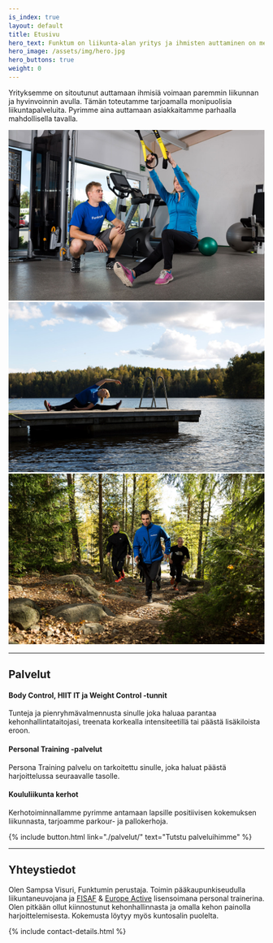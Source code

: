 ```yaml
---
is_index: true
layout: default
title: Etusivu
hero_text: Funktum on liikunta-alan yritys ja ihmisten auttaminen on meille erittäin tärkeää. Liikunnan ja hyvinvoinnin avulla parannemme elämänlaatuasi.
hero_image: /assets/img/hero.jpg
hero_buttons: true
weight: 0
---
```


<p class="lead">Yrityksemme on sitoutunut auttamaan ihmisiä voimaan paremmin liikunnan ja hyvinvoinnin avulla. Tämän toteutamme tarjoamalla monipuolisia liikuntapalveluita. Pyrimme aina auttamaan asiakkaitamme parhaalla mahdollisella tavalla.</p>

![Kuva](/media/pt-3.jpg)
![kuva](/media/parmbild-1.jpg)
![Kuva](/media/gruppmotion-4.jpg)

---

## Palvelut

#### Body Control, HIIT IT ja Weight Control -tunnit

Tunteja ja pienryhmävalmennusta sinulle joka haluaa parantaa kehonhallintataitojasi, treenata korkealla intensiteetillä tai päästä lisäkiloista eroon.

#### Personal Training -palvelut

Persona Training palvelu on tarkoitettu sinulle, joka haluat päästä harjoittelussa seuraavalle tasolle.

#### Koululiikunta kerhot

Kerhotoiminnallamme pyrimme antamaan lapsille positiivisen kokemuksen liikunnasta, tarjoamme parkour- ja pallokerhoja.

{% include button.html link="./palvelut/" text="Tutstu palveluihimme" %}

---

## Yhteystiedot

Olen Sampsa Visuri, Funktumin perustaja. Toimin pääkaupunkiseudulla liikuntaneuvojana ja [FISAF](http://www.fisafinternational.com/en/) & [Europe Active](http://www.europeactive.eu/) lisensoimana personal trainerina. Olen pitkään ollut kiinnostunut kehonhallinnasta ja omalla kehon painolla harjoittelemisesta. Kokemusta löytyy myös kuntosalin puolelta.

{% include contact-details.html %}
